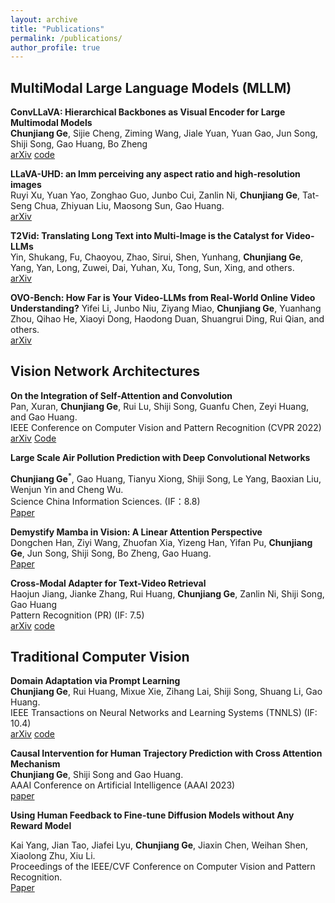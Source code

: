 ```yaml
---
layout: archive
title: "Publications"
permalink: /publications/
author_profile: true
---
```


<!-- {% if author.googlescholar %}
  You can also find my articles on <u><a href="{{author.googlescholar}}">my Google Scholar profile</a>.</u>
{% endif %}

{% include base_path %}

{% for post in site.publications reversed %}
  {% include archive-single.html %}
{% endfor %} -->


## MultiModal Large Language Models (MLLM)

**ConvLLaVA: Hierarchical Backbones as Visual Encoder for Large Multimodal Models**\
**Chunjiang Ge**, Sijie Cheng, Ziming Wang, Jiale Yuan, Yuan Gao, Jun Song, Shiji Song, Gao Huang, Bo Zheng \
[arXiv](https://arxiv.org/abs/2405.15738) [code](https://github.com/alibaba/conv-llava)

**LLaVA-UHD: an lmm perceiving any aspect ratio and high-resolution images**\
Ruyi Xu, Yuan Yao, Zonghao Guo, Junbo Cui, Zanlin Ni, **Chunjiang Ge**, Tat-Seng Chua, Zhiyuan Liu, Maosong Sun, Gao Huang.  \
[arXiv](https://arxiv.org/abs/2403.11703)

**T2Vid: Translating Long Text into Multi-Image is the Catalyst for Video-LLMs**\
Yin, Shukang, Fu, Chaoyou, Zhao, Sirui, Shen, Yunhang, **Chunjiang Ge**, Yang, Yan, Long, Zuwei, Dai, Yuhan, Xu, Tong, Sun, Xing, and others.  \
[arXiv](https://arxiv.org/abs/2411.19951)

**OVO-Bench: How Far is Your Video-LLMs from Real-World Online Video Understanding?**
Yifei Li, Junbo Niu, Ziyang Miao, **Chunjiang Ge**, Yuanhang Zhou, Qihao He, Xiaoyi Dong, Haodong Duan, Shuangrui Ding, Rui Qian, and others.  \
[arXiv](https://arxiv.org/abs/2501.05510)

## Vision Network Architectures

**On the Integration of Self-Attention and Convolution**\
Pan, Xuran, **Chunjiang Ge**, Rui Lu, Shiji Song, Guanfu Chen, Zeyi Huang, and Gao Huang.  \
IEEE Conference on Computer Vision and Pattern Recognition (CVPR 2022)\
[arXiv](https://arxiv.org/abs/2111.14556) [Code](https://github.com/leaplabthu/acmix)

**Large Scale Air Pollution Prediction with Deep Convolutional Networks**

**Chunjiang Ge**$^\ast$, Gao Huang, Tianyu Xiong, Shiji Song, Le Yang, Baoxian Liu, Wenjun Yin and Cheng Wu.  \
Science China Information Sciences. (IF：8.8) \
[Paper](https://link.springer.com/article/10.1007/s11432-020-2951-1)

**Demystify Mamba in Vision: A Linear Attention Perspective**\
Dongchen Han, Ziyi Wang, Zhuofan Xia, Yizeng Han, Yifan Pu, **Chunjiang Ge**, Jun Song, Shiji Song, Bo Zheng, Gao Huang.  \
[Paper](https://arxiv.org/abs/2405.16605)

**Cross-Modal Adapter for Text-Video Retrieval**\
Haojun Jiang, Jianke Zhang, Rui Huang, **Chunjiang Ge**, Zanlin Ni, Shiji Song, Gao Huang \
Pattern Recognition (PR) (IF: 7.5) \
[arXiv](https://arxiv.org/abs/2211.09623) [code](https://github.com/LeapLabTHU/Cross-Modal-Adapter)

## Traditional Computer Vision

**Domain Adaptation via Prompt Learning**\
**Chunjiang Ge**, Rui Huang, Mixue Xie, Zihang Lai, Shiji Song, Shuang Li, Gao Huang.  \
IEEE Transactions on Neural Networks and Learning Systems (TNNLS) (IF: 10.4) \
[arXiv](https://arxiv.org/abs/2202.06687) [code](https://github.com/LeapLabTHU/DAPrompt)

**Causal Intervention for Human Trajectory Prediction with Cross Attention Mechanism**\
**Chunjiang Ge**, Shiji Song and Gao Huang. \
AAAI Conference on Artificial Intelligence (AAAI 2023)\
[paper](https://ojs.aaai.org/index.php/AAAI/article/view/25142)

**Using Human Feedback to Fine-tune Diffusion Models without Any Reward Model**

Kai Yang, Jian Tao, Jiafei Lyu, **Chunjiang Ge**, Jiaxin Chen, Weihan Shen, Xiaolong Zhu, Xiu Li.  \
Proceedings of the IEEE/CVF Conference on Computer Vision and Pattern Recognition. \
[Paper](https://openaccess.thecvf.com/content/CVPR2024/papers/Yang_Using_Human_Feedback_to_Fine-tune_Diffusion_Models_without_Any_Reward_CVPR_2024_paper.pdf)